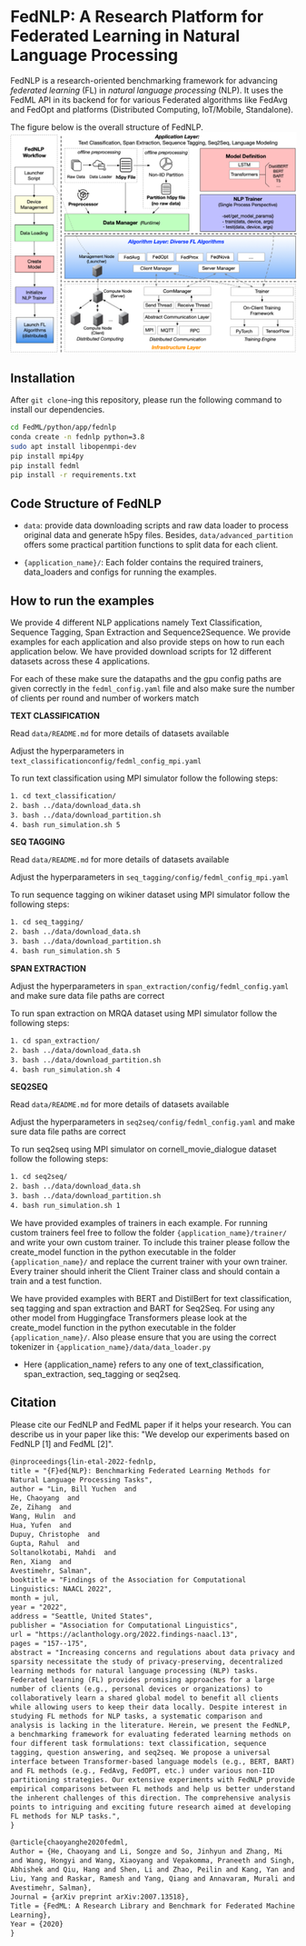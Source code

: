 # FedNLP: A Research Platform for Federated Learning in Natural Language Processing

<!-- This is FedNLP, an application ecosystem for federated natural language processing based on FedML framework (https://github.com/FedML-AI/FedML). -->

FedNLP is a research-oriented benchmarking framework for advancing *federated learning* (FL) in *natural language processing* (NLP). It uses the FedML API in its backend for for various Federated algorithms like FedAvg and FedOpt and platforms (Distributed Computing, IoT/Mobile, Standalone).

The figure below is the overall structure of FedNLP.
![avatar](FedNLP.png)

## Installation
After `git clone`-ing this repository, please run the following command to install our dependencies.

```bash
cd FedML/python/app/fednlp
conda create -n fednlp python=3.8
sudo apt install libopenmpi-dev
pip install mpi4py
pip install fedml
pip install -r requirements.txt
```
## Code Structure of FedNLP

- `data`: provide data downloading scripts and raw data loader to process original data and generate h5py files. Besides, `data/advanced_partition` offers some practical partition functions to split data for each client.

- `{application_name}/`: Each folder contains the required trainers, data_loaders and configs for running the examples.


## How to run the examples

We provide 4 different NLP applications namely Text Classification, Sequence Tagging, Span Extraction and Sequence2Sequence. We provide examples for each application and also provide steps on how to run each application below. We have provided download scripts for 12 different datasets across these 4 applications.

For each of these make sure the datapaths and the gpu config paths are given correctly in the `fedml_config.yaml` file and also make sure the number of clients per round and number of workers match

**TEXT CLASSIFICATION**

Read `data/README.md` for more details of datasets available

Adjust the hyperparameters in `text_classificationconfig/fedml_config_mpi.yaml`

To run text classification using MPI simulator follow the following steps:

```bash
1. cd text_classification/
2. bash ../data/download_data.sh
3. bash ../data/download_partition.sh
4. bash run_simulation.sh 5
```

**SEQ TAGGING**

Read `data/README.md` for more details of datasets available

Adjust the hyperparameters in `seq_tagging/config/fedml_config_mpi.yaml`

To run sequence tagging on wikiner dataset using MPI simulator follow the following steps:

```bash
1. cd seq_tagging/
2. bash ../data/download_data.sh
3. bash ../data/download_partition.sh
4. bash run_simulation.sh 5
```

**SPAN EXTRACTION**

Adjust the hyperparameters in `span_extraction/config/fedml_config.yaml` and make sure data file paths are correct

To run span extraction on MRQA dataset using MPI simulator follow the following steps:

```bash
1. cd span_extraction/
2. bash ../data/download_data.sh
3. bash ../data/download_partition.sh
4. bash run_simulation.sh 4
```


**SEQ2SEQ**

Read `data/README.md` for more details of datasets available

Adjust the hyperparameters in `seq2seq/config/fedml_config.yaml` and make sure data file paths are correct

To run seq2seq using MPI simulator on cornell_movie_dialogue dataset follow the following steps:

```bash
1. cd seq2seq/
2. bash ../data/download_data.sh
3. bash ../data/download_partition.sh
4. bash run_simulation.sh 1
```

We have provided examples of trainers in each example. For running custom trainers feel free to follow the folder `{application_name}/trainer/` and write your own custom trainer. To include this trainer please follow the create_model function in the python executable in the folder `{application_name}/` and replace the current trainer with your own trainer. Every trainer should inherit the Client Trainer class and should contain a train and a test function.


We have provided examples with BERT and DistilBert for text classification, seq tagging and span extraction and BART for Seq2Seq. For using any other model from Huggingface Transformers please look at the create_model function in the python executable in the folder `{application_name}/`. Also please ensure that you are using the correct tokenizer in `{application_name}/data/data_loader.py` 


* Here {application_name} refers to any one of text_classification, span_extraction, seq_tagging or seq2seq.


## Citation

Please cite our FedNLP and FedML paper if it helps your research.
You can describe us in your paper like this: "We develop our experiments based on FedNLP [1] and FedML [2]".

```
@inproceedings{lin-etal-2022-fednlp,
title = "{F}ed{NLP}: Benchmarking Federated Learning Methods for Natural Language Processing Tasks",
author = "Lin, Bill Yuchen  and
He, Chaoyang  and
Ze, Zihang  and
Wang, Hulin  and
Hua, Yufen  and
Dupuy, Christophe  and
Gupta, Rahul  and
Soltanolkotabi, Mahdi  and
Ren, Xiang  and
Avestimehr, Salman",
booktitle = "Findings of the Association for Computational Linguistics: NAACL 2022",
month = jul,
year = "2022",
address = "Seattle, United States",
publisher = "Association for Computational Linguistics",
url = "https://aclanthology.org/2022.findings-naacl.13",
pages = "157--175",
abstract = "Increasing concerns and regulations about data privacy and sparsity necessitate the study of privacy-preserving, decentralized learning methods for natural language processing (NLP) tasks. Federated learning (FL) provides promising approaches for a large number of clients (e.g., personal devices or organizations) to collaboratively learn a shared global model to benefit all clients while allowing users to keep their data locally. Despite interest in studying FL methods for NLP tasks, a systematic comparison and analysis is lacking in the literature. Herein, we present the FedNLP, a benchmarking framework for evaluating federated learning methods on four different task formulations: text classification, sequence tagging, question answering, and seq2seq. We propose a universal interface between Transformer-based language models (e.g., BERT, BART) and FL methods (e.g., FedAvg, FedOPT, etc.) under various non-IID partitioning strategies. Our extensive experiments with FedNLP provide empirical comparisons between FL methods and help us better understand the inherent challenges of this direction. The comprehensive analysis points to intriguing and exciting future research aimed at developing FL methods for NLP tasks.",
}
```

```
@article{chaoyanghe2020fedml,
Author = {He, Chaoyang and Li, Songze and So, Jinhyun and Zhang, Mi and Wang, Hongyi and Wang, Xiaoyang and Vepakomma, Praneeth and Singh, Abhishek and Qiu, Hang and Shen, Li and Zhao, Peilin and Kang, Yan and Liu, Yang and Raskar, Ramesh and Yang, Qiang and Annavaram, Murali and Avestimehr, Salman},
Journal = {arXiv preprint arXiv:2007.13518},
Title = {FedML: A Research Library and Benchmark for Federated Machine Learning},
Year = {2020}
}

```
